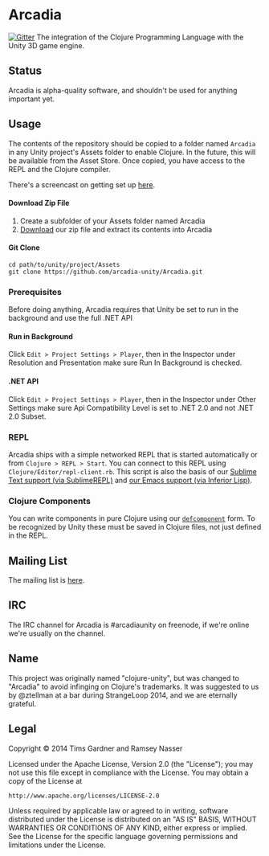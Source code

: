 Arcadia
=======

[![Gitter](https://badges.gitter.im/Join%20Chat.svg)](https://gitter.im/arcadia-unity/Arcadia?utm_source=badge&utm_medium=badge&utm_campaign=pr-badge&utm_content=badge)
The integration of the Clojure Programming Language with the Unity 3D game engine.

Status
------
Arcadia is alpha-quality software, and shouldn't be used for anything important yet.

Usage
-----
The contents of the repository should be copied to a folder named `Arcadia` in any Unity project's Assets folder to enable Clojure. In the future, this will be available from the Asset Store. Once copied, you have access to the REPL and the Clojure compiler.

There's a screencast on getting set up [here](https://www.youtube.com/watch?v=KLq9b9lDmkc).

#### Download Zip File

1. Create a subfolder of your Assets folder named Arcadia
2. [Download](https://github.com/arcadia-unity/Arcadia/archive/develop.zip) our zip file and extract its contents into Arcadia

#### Git Clone

```
cd path/to/unity/project/Assets
git clone https://github.com/arcadia-unity/Arcadia.git
```

### Prerequisites
Before doing anything, Arcadia requires that Unity be set to run in the background and use the full .NET API

#### Run in Background
Click `Edit > Project Settings > Player`, then in the Inspector under Resolution and Presentation make sure Run In Background is checked.

#### .NET API
Click `Edit > Project Settings > Player`, then in the Inspector under Other Settings make sure Api Compatibility Level is set to .NET 2.0 and not .NET 2.0 Subset.

### REPL
Arcadia ships with a simple networked REPL that is started automatically or from `Clojure > REPL > Start`. You can connect to this REPL using `Clojure/Editor/repl-client.rb`. This script is also the basis of our [Sublime Text support (via SublimeREPL)](https://github.com/clojure-unity/repl-sublimetext) and [our Emacs support (via Inferior Lisp)](https://github.com/arcadia-unity/arcadia/wiki/Editor-support#emacs).

### Clojure Components
You can write components in pure Clojure using our [`defcomponent`](https://github.com/arcadia-unity/arcadia/wiki/arcadia.core#defcomponent) form. To be recognized by Unity these must be saved in Clojure files, not just defined in the REPL.

Mailing List
------------
The mailing list is [here](https://groups.google.com/forum/#!forum/arcadia-unity).

IRC
---
The IRC channel for Arcadia is #arcadiaunity on freenode, if we're online we're usually on the channel.

Name
-----
This project was originally named "clojure-unity", but was changed to "Arcadia" to avoid infinging on Clojure's trademarks. It was suggested to us by @ztellman at a bar during StrangeLoop 2014, and we are eternally grateful.

Legal
-----
Copyright © 2014 Tims Gardner and Ramsey Nasser

Licensed under the Apache License, Version 2.0 (the "License"); you may not use this file except in compliance with the License. You may obtain a copy of the License at

```
http://www.apache.org/licenses/LICENSE-2.0
```

Unless required by applicable law or agreed to in writing, software distributed under the License is distributed on an "AS IS" BASIS, WITHOUT WARRANTIES OR CONDITIONS OF ANY KIND, either express or implied. See the License for the specific language governing permissions and limitations under the License.

